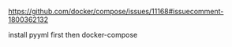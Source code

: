 https://github.com/docker/compose/issues/11168#issuecomment-1800362132

install pyyml first then docker-compose
